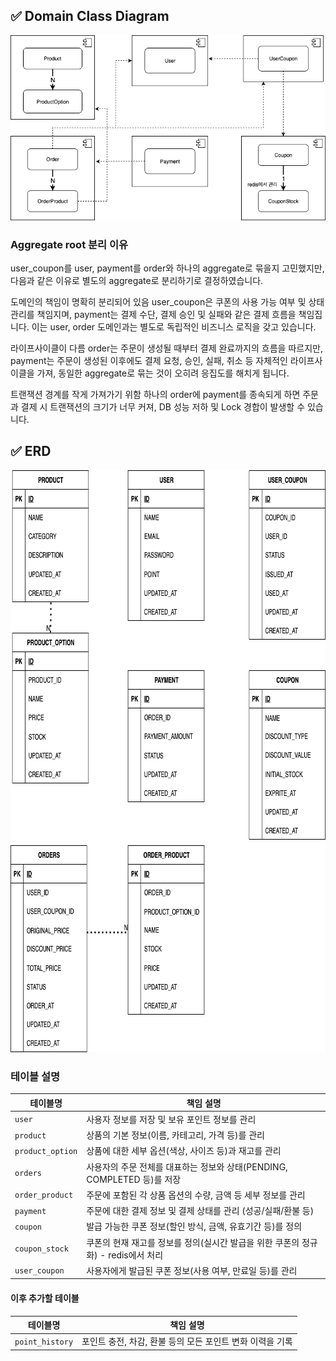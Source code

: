 ## ✅ Domain Class Diagram

![도메인 클래스 다이어그램](./picture/domain_diagram.png)

### Aggregate root 분리 이유
user_coupon를 user, payment를 order와 하나의 aggregate로 묶을지 고민했지만, 다음과 같은 이유로 별도의 aggregate로 분리하기로 결정하였습니다.

도메인의 책임이 명확히 분리되어 있음
user_coupon은 쿠폰의 사용 가능 여부 및 상태 관리를 책임지며, payment는 결제 수단, 결제 승인 및 실패와 같은 결제 흐름을 책임집니다. 
이는 user, order 도메인과는 별도로 독립적인 비즈니스 로직을 갖고 있습니다.

라이프사이클이 다름
order는 주문이 생성될 때부터 결제 완료까지의 흐름을 따르지만, payment는 주문이 생성된 이후에도 결제 요청, 승인, 실패, 취소 등 자체적인 라이프사이클을 가져, 
동일한 aggregate로 묶는 것이 오히려 응집도를 해치게 됩니다.

트랜잭션 경계를 작게 가져가기 위함
하나의 order에 payment를 종속되게 하면 주문과 결제 시 트랜잭션의 크기가 너무 커져, 
DB 성능 저하 및 Lock 경합이 발생할 수 있습니다.


## ✅ ERD
<img src="./picture/erd.png" width="745" height="931" alt="ERD 다이어그램">

### 테이블 설명
| 테이블명             | 책임 설명                                              |
|------------------|----------------------------------------------------|
| `user`           | 사용자 정보를 저장 및 보유 포인트 정보를 관리                         |
| `product`        | 상품의 기본 정보(이름, 카테고리, 가격 등)를 관리                      |
| `product_option` | 상품에 대한 세부 옵션(색상, 사이즈 등)과 재고를 관리                    |
| `orders`         | 사용자의 주문 전체를 대표하는 정보와 상태(PENDING, COMPLETED 등)를 저장  |
| `order_product`  | 주문에 포함된 각 상품 옵션의 수량, 금액 등 세부 정보를 관리                |
| `payment`        | 주문에 대한 결제 정보 및 결제 상태를 관리 (성공/실패/환불 등)              |
| `coupon`         | 발급 가능한 쿠폰 정보(할인 방식, 금액, 유효기간 등)를 정의                |
| `coupon_stock`   | 쿠폰의 현재 재고를 정보를 정의(실시간 발급을 위한 쿠폰의 정규화) - redis에서 처리 |
| `user_coupon`    | 사용자에게 발급된 쿠폰 정보(사용 여부, 만료일 등)를 관리                  |

#### 이후 추가할 테이블
| 테이블명           | 책임 설명                                             |
|----------------|---------------------------------------------------|
| `point_history` | 포인트 충전, 차감, 환불 등의 모든 포인트 변화 이력을 기록                |